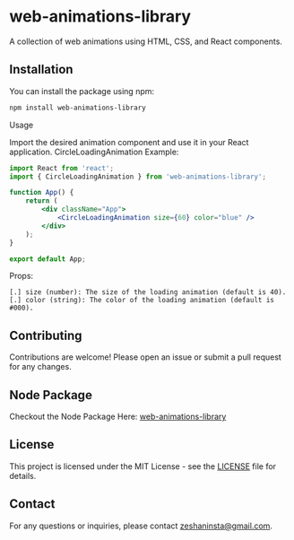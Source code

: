 # web-animations-library

A collection of web animations using HTML, CSS, and React components.

## Installation

You can install the package using npm:

```bash
npm install web-animations-library
```
Usage

Import the desired animation component and use it in your React application.
CircleLoadingAnimation
Example:
```jsx
import React from 'react';
import { CircleLoadingAnimation } from 'web-animations-library';

function App() {
    return (
        <div className="App">
            <CircleLoadingAnimation size={60} color="blue" />
        </div>
    );
}

export default App;
```
Props:

    [.] size (number): The size of the loading animation (default is 40).
    [.] color (string): The color of the loading animation (default is #000).

## Contributing

Contributions are welcome! Please open an issue or submit a pull request for any changes.
## Node Package
Checkout the Node Package Here: 
[web-animations-library](https://www.npmjs.com/package/web-animations-library)

## License

This project is licensed under the MIT License - see the [LICENSE](LICENSE) file for details.

## Contact

For any questions or inquiries, please contact [zeshaninsta@gmail.com](mailto:zeshaninsta@gmail.com).

